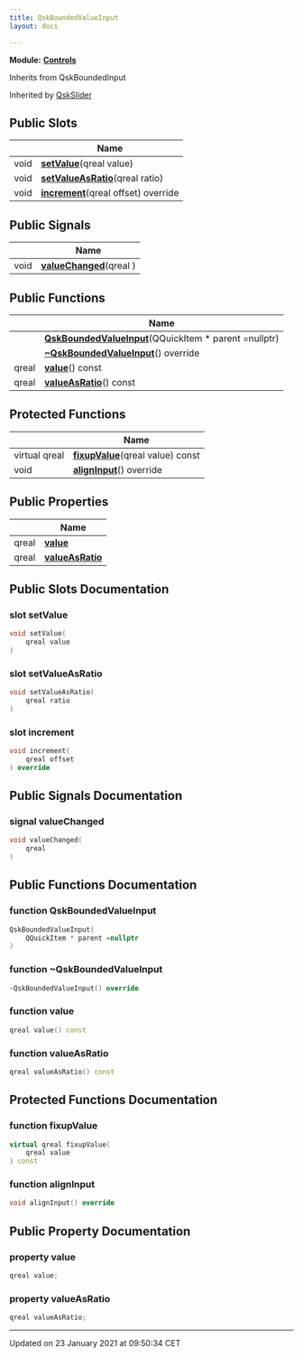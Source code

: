 ```yaml
---
title: QskBoundedValueInput
layout: docs

---
```



**Module:** **[Controls](/docs/modules/group___controls/)**



Inherits from QskBoundedInput

Inherited by [QskSlider](/docs/classes/class_qsk_slider/)

## Public Slots

|                | Name           |
| -------------- | -------------- |
| void | **[setValue](/docs/classes/class_qsk_bounded_value_input/#slot-setvalue)**(qreal value) |
| void | **[setValueAsRatio](/docs/classes/class_qsk_bounded_value_input/#slot-setvalueasratio)**(qreal ratio) |
| void | **[increment](/docs/classes/class_qsk_bounded_value_input/#slot-increment)**(qreal offset) override |

## Public Signals

|                | Name           |
| -------------- | -------------- |
| void | **[valueChanged](/docs/classes/class_qsk_bounded_value_input/#signal-valuechanged)**(qreal ) |

## Public Functions

|                | Name           |
| -------------- | -------------- |
| | **[QskBoundedValueInput](/docs/classes/class_qsk_bounded_value_input/#function-qskboundedvalueinput)**(QQuickItem * parent =nullptr) |
| | **[~QskBoundedValueInput](/docs/classes/class_qsk_bounded_value_input/#function-~qskboundedvalueinput)**() override |
| qreal | **[value](/docs/classes/class_qsk_bounded_value_input/#function-value)**() const |
| qreal | **[valueAsRatio](/docs/classes/class_qsk_bounded_value_input/#function-valueasratio)**() const |

## Protected Functions

|                | Name           |
| -------------- | -------------- |
| virtual qreal | **[fixupValue](/docs/classes/class_qsk_bounded_value_input/#function-fixupvalue)**(qreal value) const |
| void | **[alignInput](/docs/classes/class_qsk_bounded_value_input/#function-aligninput)**() override |

## Public Properties

|                | Name           |
| -------------- | -------------- |
| qreal | **[value](/docs/classes/class_qsk_bounded_value_input/#property-value)**  |
| qreal | **[valueAsRatio](/docs/classes/class_qsk_bounded_value_input/#property-valueasratio)**  |

## Public Slots Documentation

### slot setValue

```cpp
void setValue(
    qreal value
)
```


### slot setValueAsRatio

```cpp
void setValueAsRatio(
    qreal ratio
)
```


### slot increment

```cpp
void increment(
    qreal offset
) override
```


## Public Signals Documentation

### signal valueChanged

```cpp
void valueChanged(
    qreal 
)
```


## Public Functions Documentation

### function QskBoundedValueInput

```cpp
QskBoundedValueInput(
    QQuickItem * parent =nullptr
)
```


### function ~QskBoundedValueInput

```cpp
~QskBoundedValueInput() override
```


### function value

```cpp
qreal value() const
```


### function valueAsRatio

```cpp
qreal valueAsRatio() const
```


## Protected Functions Documentation

### function fixupValue

```cpp
virtual qreal fixupValue(
    qreal value
) const
```


### function alignInput

```cpp
void alignInput() override
```


## Public Property Documentation

### property value

```cpp
qreal value;
```


### property valueAsRatio

```cpp
qreal valueAsRatio;
```


-------------------------------

Updated on 23 January 2021 at 09:50:34 CET